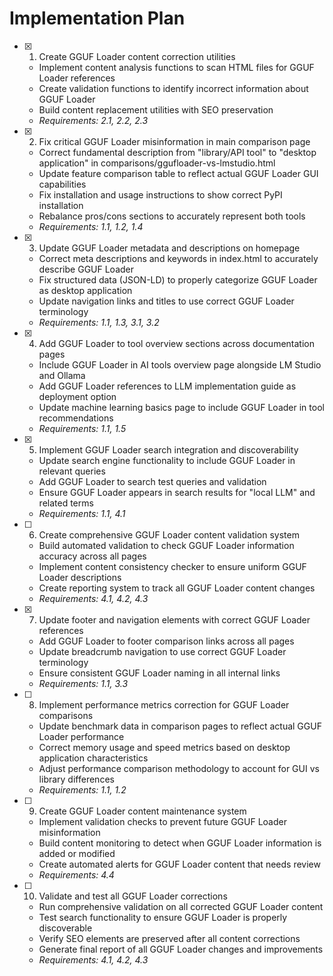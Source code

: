 # Implementation Plan

- [x] 1. Create GGUF Loader content correction utilities





  - Implement content analysis functions to scan HTML files for GGUF Loader references
  - Create validation functions to identify incorrect information about GGUF Loader
  - Build content replacement utilities with SEO preservation
  - _Requirements: 2.1, 2.2, 2.3_

- [x] 2. Fix critical GGUF Loader misinformation in main comparison page





  - Correct fundamental description from "library/API tool" to "desktop application" in comparisons/ggufloader-vs-lmstudio.html
  - Update feature comparison table to reflect actual GGUF Loader GUI capabilities
  - Fix installation and usage instructions to show correct PyPI installation
  - Rebalance pros/cons sections to accurately represent both tools
  - _Requirements: 1.1, 1.2, 1.4_

- [x] 3. Update GGUF Loader metadata and descriptions on homepage





  - Correct meta descriptions and keywords in index.html to accurately describe GGUF Loader
  - Fix structured data (JSON-LD) to properly categorize GGUF Loader as desktop application
  - Update navigation links and titles to use correct GGUF Loader terminology
  - _Requirements: 1.1, 1.3, 3.1, 3.2_

- [x] 4. Add GGUF Loader to tool overview sections across documentation pages





  - Include GGUF Loader in AI tools overview page alongside LM Studio and Ollama
  - Add GGUF Loader references to LLM implementation guide as deployment option
  - Update machine learning basics page to include GGUF Loader in tool recommendations
  - _Requirements: 1.1, 1.5_

- [x] 5. Implement GGUF Loader search integration and discoverability










  - Update search engine functionality to include GGUF Loader in relevant queries
  - Add GGUF Loader to search test queries and validation
  - Ensure GGUF Loader appears in search results for "local LLM" and related terms
  - _Requirements: 1.1, 4.1_

- [ ] 6. Create comprehensive GGUF Loader content validation system
  - Build automated validation to check GGUF Loader information accuracy across all pages
  - Implement content consistency checker to ensure uniform GGUF Loader descriptions
  - Create reporting system to track all GGUF Loader content changes
  - _Requirements: 4.1, 4.2, 4.3_

- [x] 7. Update footer and navigation elements with correct GGUF Loader references






  - Add GGUF Loader to footer comparison links across all pages
  - Update breadcrumb navigation to use correct GGUF Loader terminology
  - Ensure consistent GGUF Loader naming in all internal links
  - _Requirements: 1.1, 3.3_

- [ ] 8. Implement performance metrics correction for GGUF Loader comparisons
  - Update benchmark data in comparison pages to reflect actual GGUF Loader performance
  - Correct memory usage and speed metrics based on desktop application characteristics
  - Adjust performance comparison methodology to account for GUI vs library differences
  - _Requirements: 1.1, 1.2_

- [ ] 9. Create GGUF Loader content maintenance system
  - Implement validation checks to prevent future GGUF Loader misinformation
  - Build content monitoring to detect when GGUF Loader information is added or modified
  - Create automated alerts for GGUF Loader content that needs review
  - _Requirements: 4.4_

- [ ] 10. Validate and test all GGUF Loader corrections
  - Run comprehensive validation on all corrected GGUF Loader content
  - Test search functionality to ensure GGUF Loader is properly discoverable
  - Verify SEO elements are preserved after all content corrections
  - Generate final report of all GGUF Loader changes and improvements
  - _Requirements: 4.1, 4.2, 4.3_